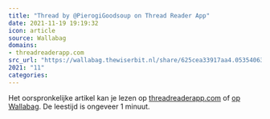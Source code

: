 ```yaml
---
title: "Thread by @PierogiGoodsoup on Thread Reader App"
date: 2021-11-19 19:19:32
icon: article
source: Wallabag
domains:
- threadreaderapp.com
src_url: "https://wallabag.thewiserbit.nl/share/625cea33917aa4.05354063"
2021: "11"
categories:
---
```

Het oorspronkelijke artikel kan je lezen op [threadreaderapp.com](https://threadreaderapp.com/thread/1451041075750051841.html) of [op Wallabag](https://wallabag.thewiserbit.nl/share/625cea33917aa4.05354063). De leestijd is ongeveer 1 minuut.